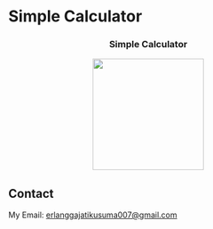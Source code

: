 
# Simple Calculator

<h3 align="center">Simple Calculator</h3>

<p align="center">
    <span>
        <image width="200" src='./simple-calc.png' />
    </span>
</p>

## Contact

My Email: erlanggajatikusuma007@gmail.com